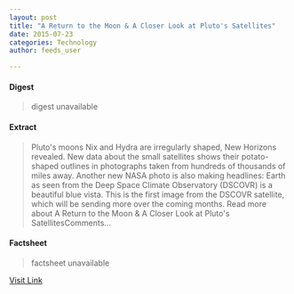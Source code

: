 ```yaml
---
layout: post
title: "A Return to the Moon & A Closer Look at Pluto's Satellites"
date: 2015-07-23
categories: Technology
author: feeds_user

---
```



#### Digest
>digest unavailable

#### Extract
>Pluto's moons Nix and Hydra are irregularly shaped, New Horizons revealed. New data about the small satellites shows their potato-shaped outlines in photographs taken from hundreds of thousands of miles away. Another new NASA photo is also making headlines: Earth as seen from the Deep Space Climate Observatory (DSCOVR) is a beautiful blue vista. This is the first image from the DSCOVR satellite, which will be sending more over the coming months. Read more about A Return to the Moon &amp; A Closer Look at Pluto&#039;s SatellitesComments...

#### Factsheet
>factsheet unavailable

[Visit Link](http://www.pddnet.com/round-ups/2015/07/return-moon-closer-look-plutos-satellites)


